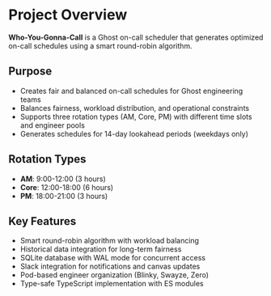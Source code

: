 # Project Overview

**Who-You-Gonna-Call** is a Ghost on-call scheduler that generates optimized on-call schedules using a smart round-robin algorithm.

## Purpose

- Creates fair and balanced on-call schedules for Ghost engineering teams
- Balances fairness, workload distribution, and operational constraints
- Supports three rotation types (AM, Core, PM) with different time slots and engineer pools
- Generates schedules for 14-day lookahead periods (weekdays only)

## Rotation Types

- **AM**: 9:00-12:00 (3 hours)
- **Core**: 12:00-18:00 (6 hours)
- **PM**: 18:00-21:00 (3 hours)

## Key Features

- Smart round-robin algorithm with workload balancing
- Historical data integration for long-term fairness
- SQLite database with WAL mode for concurrent access
- Slack integration for notifications and canvas updates
- Pod-based engineer organization (Blinky, Swayze, Zero)
- Type-safe TypeScript implementation with ES modules
